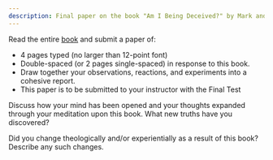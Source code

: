 ```yaml
---
description: Final paper on the book "Am I Being Deceived?" by Mark and Patti Virkler
---
```


Read the entire [book][Am I Being Deceived?] and submit a paper of:

- 4 pages typed (no larger than 12-point font)
- Double-spaced (or 2 pages single-spaced) in response to this book.
- Draw together your observations, reactions, and experiments into a cohesive report.
- This paper is to be submitted to your instructor with the Final Test

Discuss how your mind has been opened and your thoughts expanded through your meditation upon this book.
What new truths have you discovered?

Did you change theologically and/or experientially as a result of this book? Describe any such changes.

[Am I Being Deceived?]: https://www.cwgministries.org/store/am-i-being-deceived-ebook
